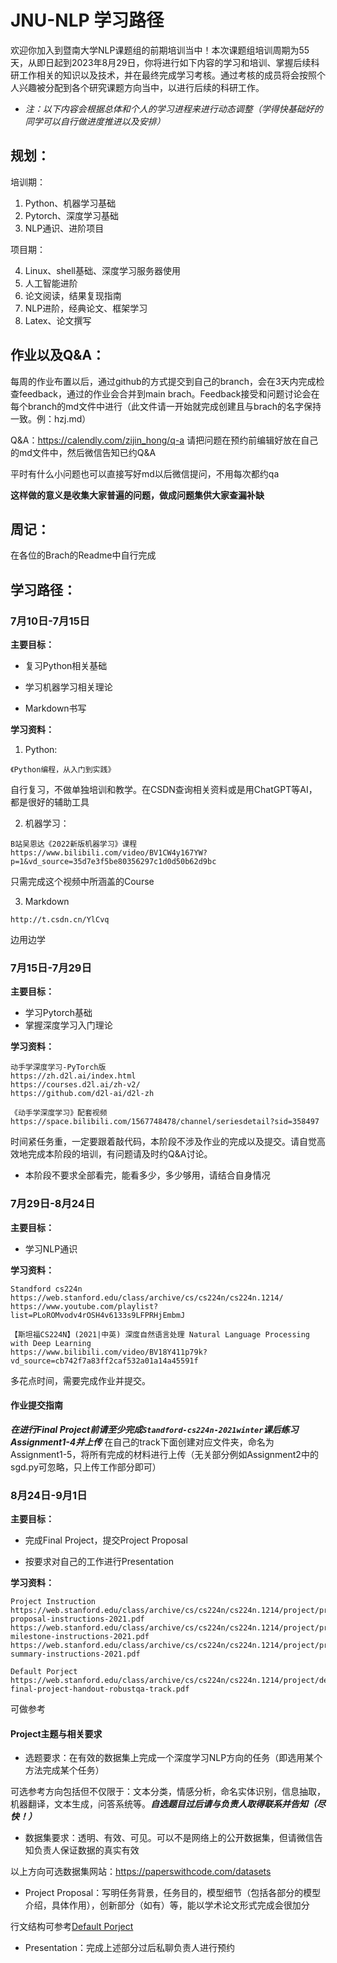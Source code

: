 # JNU-NLP 学习路径

欢迎你加入到暨南大学NLP课题组的前期培训当中！本次课题组培训周期为55天，从即日起到2023年8月29日，你将进行如下内容的学习和培训、掌握后续科研工作相关的知识以及技术，并在最终完成学习考核。通过考核的成员将会按照个人兴趣被分配到各个研究课题方向当中，以进行后续的科研工作。

* *注：以下内容会根据总体和个人的学习进程来进行动态调整（学得快基础好的同学可以自行做进度推进以及安排）*

## 规划：

培训期： 

1. Python、机器学习基础 
2. Pytorch、深度学习基础
3. NLP通识、进阶项目

项目期：

4. Linux、shell基础、深度学习服务器使用
5. 人工智能进阶
6. 论文阅读，结果复现指南
7. NLP进阶，经典论文、框架学习
8. Latex、论文撰写

## 作业以及Q&A：

每周的作业布置以后，通过github的方式提交到自己的branch，会在3天内完成检查feedback，通过的作业会合并到main brach。Feedback接受和问题讨论会在每个branch的md文件中进行（此文件请一开始就完成创建且与brach的名字保持一致。例：hzj.md）

Q&A：https://calendly.com/zijin_hong/q-a
请把问题在预约前编辑好放在自己的md文件中，然后微信告知已约Q&A

平时有什么小问题也可以直接写好md以后微信提问，不用每次都约qa

**这样做的意义是收集大家普遍的问题，做成问题集供大家查漏补缺**

## 周记：

在各位的Brach的Readme中自行完成

## 学习路径：

### 7月10日-7月15日

__主要目标：__

* 复习Python相关基础

* 学习机器学习相关理论

* Markdown书写

__学习资料：__

1. Python:

```
《Python编程，从入门到实践》
```

自行复习，不做单独培训和教学。在CSDN查询相关资料或是用ChatGPT等AI，都是很好的辅助工具

2. 机器学习：

```
B站吴恩达《2022新版机器学习》课程
https://www.bilibili.com/video/BV1CW4y167YW?p=1&vd_source=35d7e3f5be80356297c1d0d50b62d9bc
```

只需完成这个视频中所涵盖的Course

3. Markdown

```
http://t.csdn.cn/YlCvq
```

边用边学

### 7月15日-7月29日

**主要目标：**

* 学习Pytorch基础
* 掌握深度学习入门理论

**学习资料：**

```
动手学深度学习-PyTorch版
https://zh.d2l.ai/index.html
https://courses.d2l.ai/zh-v2/
https://github.com/d2l-ai/d2l-zh
```

```
《动手学深度学习》配套视频
https://space.bilibili.com/1567748478/channel/seriesdetail?sid=358497
```

时间紧任务重，一定要跟着敲代码，本阶段不涉及作业的完成以及提交。请自觉高效地完成本阶段的培训，有问题请及时约Q&A讨论。

* 本阶段不要求全部看完，能看多少，多少够用，请结合自身情况

### 7月29日-8月24日

**主要目标：**

* 学习NLP通识

**学习资料：**

```
Standford cs224n
https://web.stanford.edu/class/archive/cs/cs224n/cs224n.1214/
https://www.youtube.com/playlist?list=PLoROMvodv4rOSH4v6133s9LFPRHjEmbmJ
```

```
【斯坦福CS224N】(2021|中英) 深度自然语言处理 Natural Language Processing with Deep Learning
https://www.bilibili.com/video/BV18Y411p79k?vd_source=cb742f7a83ff2caf532a01a14a45591f
```

多花点时间，需要完成作业并提交。
#### 作业提交指南

___在进行Final Project前请至少完成`Standford-cs224n-2021winter`课后练习Assignment1-4并上传___
在自己的track下面创建对应文件夹，命名为Assignment1-5，将所有完成的材料进行上传（无关部分例如Assignment2中的sgd.py可忽略，只上传工作部分即可）

### 8月24日-9月1日

**主要目标：**

* 完成Final Project，提交Project Proposal

* 按要求对自己的工作进行Presentation

**学习资料：**

```
Project Instruction
https://web.stanford.edu/class/archive/cs/cs224n/cs224n.1214/project/project-proposal-instructions-2021.pdf
https://web.stanford.edu/class/archive/cs/cs224n/cs224n.1214/project/project-milestone-instructions-2021.pdf
https://web.stanford.edu/class/archive/cs/cs224n/cs224n.1214/project/project-summary-instructions-2021.pdf
```

```
Default Porject
https://web.stanford.edu/class/archive/cs/cs224n/cs224n.1214/project/default-final-project-handout-robustqa-track.pdf
```

可做参考

#### Project主题与相关要求

* 选题要求：在有效的数据集上完成一个深度学习NLP方向的任务（即选用某个方法完成某个任务）

可选参考方向包括但不仅限于：文本分类，情感分析，命名实体识别，信息抽取，机器翻译，文本生成，问答系统等。***自选题目过后请与负责人取得联系并告知（尽快！）***

* 数据集要求：透明、有效、可见。可以不是网络上的公开数据集，但请微信告知负责人保证数据的真实有效

以上方向可选数据集网站：https://paperswithcode.com/datasets

* Project Proposal：写明任务背景，任务目的，模型细节（包括各部分的模型介绍，具体作用），创新部分（如有）等，能以学术论文形式完成会很加分

行文结构可参考[Default Porject](https://web.stanford.edu/class/archive/cs/cs224n/cs224n.1214/project/default-final-project-handout-robustqa-track.pdf)

* Presentation：完成上述部分过后私聊负责人进行预约
